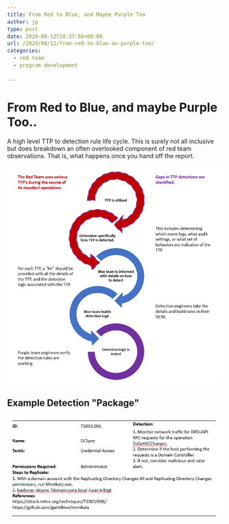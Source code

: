 ```yaml
---
title: From Red to Blue, and Maybe Purple Too 
author: jp
type: post
date: 2020-08-12T20:37:56+00:00
url: /2020/08/12/from-red-to-blue-an-purple-too/
categories:
  - red team
  - program development

---
```


# From Red to Blue, and maybe Purple Too..

A high level TTP to detection rule life cycle. This is surely not all inclusive but does breakdown an often overlooked component of red team observations. That is, what happens once you hand off the report. 

<img src="/images/2020/08/red-blue-lc.png">

## Example Detection "Package"

<img src="/images/2020/08/detection-kit.png">
